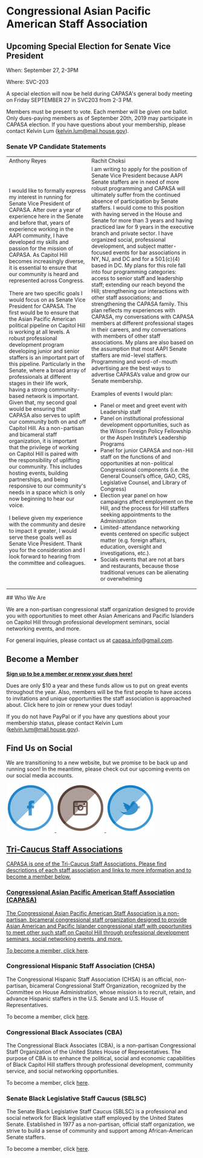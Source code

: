 # Congressional Asian Pacific American Staff Association


## Upcoming Special Election for Senate Vice President 
When: September 27, 2-3PM

Where: SVC-203
 
A special election will now be held during CAPASA's general body meeting on Friday SEPTEMBER 27 in SVC203 from 2-3 PM.

Members must be present to vote. Each member will be given one ballot. Only dues-paying members as of September 20th, 2019 may participate in CAPASA election. If you have questions about your membership, please contact Kelvin Lum (kelvin.lum@mail.house.gov).

### Senate VP Candidate Statements

<table>
  <tr> <td> Anthony Reyes </td><td> Rachit Choksi </td></tr>
    
<tr><td>
I would like to formally express my interest in running for Senate Vice President of CAPASA. After over a year of experience here in the Senate and before that, years of experience working in the AAPI community, I have developed my skills and passion for the mission of CAPASA. As Capitol Hill becomes increasingly diverse, it is essential to ensure that our community is heard and represented across Congress. <br><br> There are two specific goals I would focus on as Senate Vice President for CAPASA. The first would be to ensure that the Asian Pacific American political pipeline on Capitol Hill is working at all levels. A robust professional development program developing junior and senior staffers is an important part of this pipeline. Particularly in the Senate, where a broad array of professionals at different stages in their life work, having a strong community-based network is important. Given that, my second goal would be ensuring that CAPASA also serves to uplift our community both on and off Capitol Hill. As a non-partisan and bicameral staff organization, it is important that the privilege of working on Capitol Hill is paired with the responsibility of uplifting our community. This includes hosting events, building partnerships, and being responsive to our community's needs in a space which is only now beginning to hear our voice. <br><Br> I believe given my experience with the community and desire to impact it greater, I would serve these goals well as Senate Vice President. Thank you for the consideration and I look forward to hearing from the committee and colleagues.
  </td><td>
  I am writing to apply for the position of Senate Vice President because AAPI Senate staffers are in need of more robust programming and CAPASA will ultimately suffer from the continued absence of participation by Senate staffers. I would come to this position with having served in the House and Senate for more than 3 years and having practiced law for 9 years in the executive branch and private sector. I have organized social, professional development, and subject matter-focused events for bar associations in NY, NJ, and DC and for a 501(c)(4) based in DC. My plans for this role fall into four programming categories: access to senior staff and leadership staff; extending our reach beyond the Hill; strengthening our interactions with other staff associations; and strengthening the CAPASA family. This plan reflects my experiences with CAPASA, my conversations with CAPASA members at different professional stages in their careers, and my conversations with members of other staff associations. My plans are also based on the assumption that most AAPI Senate staffers are mid-level staffers. Programming and word-of-mouth advertising are the best ways to advertise CAPASA’s value and grow our Senate membership. <br><br> Examples of events I would plan: <br>
  <ul>
    <li>Panel or meet and greet event with Leadership staff</li>
  <li>Panel on institutional professional development opportunities, such as the Wilson Foreign Policy Fellowship or the Aspen Institute’s Leadership Programs</li>
<li>Panel for junior CAPASA and non-Hill staff on the functions of and opportunities at non-political Congressional components (i.e. the General Counsel’s office, GAO, CRS, Legislative Counsel, and Library of Congress)</li>
<li>Election year panel on how campaigns affect employment on the Hill, and the process for Hill staffers seeking appointments to the Administration</li>
<li>Limited-attendance networking events centered on specific subject matter (e.g. foreign affairs, education, oversight and investigations, etc.).</li>
<li>Socials events that are not at bars and restaurants, because those traditional venues can be alienating or overwhelming</li>
  </td>
  </tr></table>
## Who We Are

We are a non-partisan congressional staff organization designed to provide you with opportunities to meet other Asian Americans and Pacific Islanders on Capitol Hill through professional development seminars, social networking events, and more.

For general inquiries, please contact us at [capasa.info@gmail.com](mailto:capasa.info@gmail.com).

## Become a Member

[**Sign up to be a member or renew your dues here!**](https://form.jotform.com/72825217993163)

Dues are only $10 a year and these funds allow us to put on great events throughout the year. Also, members will be the first people to have access to invitations and unique opportunities the staff association is approached about. Click here to join or renew your dues today!

If you do not have PayPal or if you have any questions about your membership status, please contact Kelvin Lum ([kelvin.lum@mail.house.gov](mailto:kelvin.lum@mail.house.gov)). 

## Find Us on Social

We are transitioning to a new website, but we promise to be back up and running soon! In the meantime, please check out our upcoming events on our social media accounts. 


<a href="https://www.facebook.com/CongressionalAPAStaff/"><img src="/Pictures/Facebook.png">
<a href="https://www.instagram.com/capasa_dc/"><img src="/Pictures/Instagram.png">
<a href="https://twitter.com/capasadc"><img src="/Pictures/Twitter.png">  
  

## Tri-Caucus Staff Associations

CAPASA is one of the Tri-Caucus Staff Associations. Please find descriptions of each staff association and links to more information and to become a member below.

### Congressional Asian Pacific American Staff Association (CAPASA)

The Congressional Asian Pacific American Staff Association is a non-partisan, bicameral congressional staff organization designed to provide Asian American and Pacific Islander congressional staff with opportunities to meet other such staff on Capitol Hill through professional development seminars, social networking events, and more.

To become a member, click [here](https://form.jotform.com/72825217993163).

### Congressional Hispanic Staff Association (CHSA)

The Congressional Hispanic Staff Association (CHSA) is an official, non-partisan, bicameral Congressional Staff Organization, recognized by the Committee on House Administration, whose mission is to recruit, retain, and advance Hispanic staffers in the U.S. Senate and U.S. House of Representatives. ​

To become a member, click [here](https://www.chsadc.org/membership.html).

### Congressional Black Associates (CBA)

The Congressional Black Associates (CBA), is a non-partisan Congressional Staff Organization of the United States House of Representatives. The purpose of CBA is to enhance the political, social and economic capabilities of Black Capitol Hill staffers  through professional development, community service, and social networking opportunities.

To become a member, click [here](http://www.congressionalblackassociates.com/joincba).

### Senate Black Legislative Staff Caucus (SBLSC)

The Senate Black Legislative Staff Caucus (SBLSC) is a professional and social network for Black legislative staff employed by the United States Senate. Established in 1977 as a non-partisan, official staff organization, we strive to build a sense of community and support among African-American Senate staffers.

To become a member, click [here](http://sblsc77.wixsite.com/sblsc).
